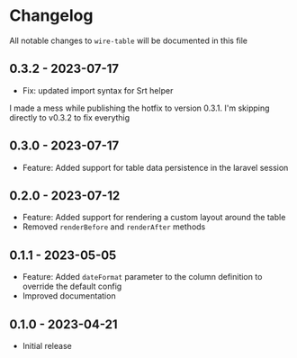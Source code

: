 # Changelog

All notable changes to `wire-table` will be documented in this file

## 0.3.2 - 2023-07-17

- Fix: updated import syntax for Srt helper

I made a mess while publishing the hotfix to version 0.3.1.
I'm skipping directly to v0.3.2 to fix everythig

## 0.3.0 - 2023-07-17

- Feature: Added support for table data persistence in the laravel session

## 0.2.0 - 2023-07-12

- Feature: Added support for rendering a custom layout around the table
- Removed `renderBefore` and `renderAfter` methods

## 0.1.1 - 2023-05-05

- Feature: Added `dateFormat` parameter to the column definition to override the default config
- Improved documentation

## 0.1.0 - 2023-04-21

- Initial release
